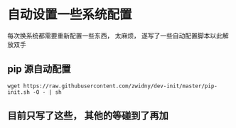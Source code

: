 # 自动设置一些系统配置
每次换系统都需要重新配置一些东西， 太麻烦， 遂写了一些自动配置脚本以此解放双手

## pip 源自动配置
```text
wget https://raw.githubusercontent.com/zwidny/dev-init/master/pip-init.sh -O - | sh

```

## 目前只写了这些， 其他的等碰到了再加